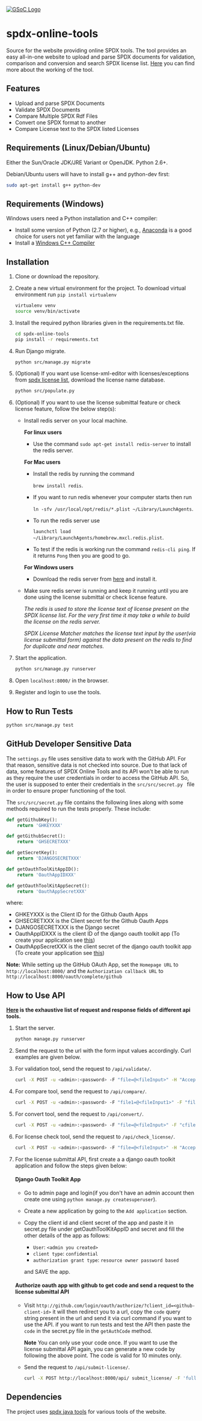 [![GSoC Logo](./title_img/spdx-online-tool.jpg)](https://summerofcode.withgoogle.com/projects/#5747767629578240)

# spdx-online-tools

Source for the website providing online SPDX tools.
The tool provides an easy all-in-one website to upload and parse SPDX documents for validation, comparison and conversion and search SPDX license list.
[Here](https://github.com/spdx/spdx-online-tools/wiki/Online-SPDX-Tool,-Google-Summer-of-Code-2017) you can find more about the working of the tool.

## Features

* Upload and parse SPDX Documents
* Validate SPDX Documents
* Compare Multiple SPDX Rdf Files
* Convert one SPDX format to another
* Compare License text to the SPDX listed Licenses

## Requirements (Linux/Debian/Ubuntu)  

Either the Sun/Oracle JDK/JRE Variant or OpenJDK. Python 2.6+.

Debian/Ubuntu users will have to install g++ and python-dev first:  

```bash
sudo apt-get install g++ python-dev
```

## Requirements (Windows)  

Windows users need a Python installation and C++ compiler:

* Install some version of Python (2.7 or higher), e.g., [Anaconda](https://www.anaconda.com/distribution/) is a good choice for users not yet familiar with the language
* Install a [Windows C++ Compiler](https://visualstudio.microsoft.com/visual-cpp-build-tools/)

## Installation

1. Clone or download the repository.
2. Create a new virtual environment for the project. To download virtual environment run `pip install virtualenv`
    ```bash
    virtualenv venv
    source venv/bin/activate
    ```
3. Install the required python libraries given in the requirements.txt file.
    ```bash
    cd spdx-online-tools
    pip install -r requirements.txt
    ```
4. Run Django migrate.

    ```bash
    python src/manage.py migrate
    ```
5. (Optional) If you want use license-xml-editor with licenses/exceptions from [spdx license list](https://github.com/spdx/license-list-data/), download the license name database.
    ```bash
    python src/populate.py
    ```
6. (Optional) If you want to use the license submittal feature or check license feature, follow the below step(s):
    * Install redis server on your local machine.

        **For linux users**
        
        * Use the command `sudo apt-get install redis-server` to install the redis server.

        **For Mac users**

        * Install the redis by running the command

            `brew install redis`.
        * If you want to run redis whenever your computer starts then run

            `ln -sfv /usr/local/opt/redis/*.plist ~/Library/LaunchAgents`.

        * To run the redis server use

            `launchctl load ~/Library/LaunchAgents/homebrew.mxcl.redis.plist`.
        * To test if the redis is working run the command `redis-cli ping`. If it returns `Pong` then you are good to go.

        **For Windows users**

        * Download the redis server from [here](https://github.com/microsoftarchive/redis/releases) and install it.
    * Make sure redis server is running and keep it running until you are done using the license submittal or check license feature.

        *The redis is used to store the license text of license present on the SPDX license list. For the very first time it may take a while to build the license on the redis server.*

        *SPDX License Matcher matches the license text input by the user(via license submittal form) against the data present on the redis to find for duplicate and near matches.*

7. Start the application.
    ```bash
    python src/manage.py runserver
    ```
8. Open `localhost:8000/` in the browser.

9. Register and login to use the tools.

## How to Run Tests

```bash
python src/manage.py test
```

## GitHub Developer Sensitive Data

The `settings.py` file uses sensitive data to work with the GitHub API. For that reason, sensitive data is not checked into source. Due to that lack of data, some features of SPDX Online Tools and its API won't be able to run as they require the user credentials in order to access the GitHub API. So, the user is supposed to enter their credentials in the `src/src/secret.py ` file in order to ensure proper functioning of the tool.

The `src/src/secret.py` file contains the following lines along with some methods required to run the tests properly. These include:

```python
def getGithubKey():
    return 'GHKEYXXX'

def getGithubSecret():
    return 'GHSECRETXXX'

def getSecretKey():
    return 'DJANGOSECRETXXX'

def getOauthToolKitAppID():
    return 'OauthAppIDXXX'

def getOauthToolKitAppSecret():
    return 'OauthAppSecretXXX'
```

where:

* GHKEYXXX is the Client ID for the Github Oauth Apps
* GHSECRETXXX is the Client secret for the Github Oauth Apps
* DJANGOSECRETXXX is the Django secret
* OauthAppIDXXX is the client ID of the django oauth toolkit app (To create your application see [this](#django-oauth-toolkit-app))
* OauthAppSecretXXX is the client secret of the django oauth toolkit app (To create your application see [this](#django-oauth-toolkit-app))

**Note:** While setting up the GitHub OAuth App, set the `Homepage URL` to `http://localhost:8000/` and the `Authorization callback URL` to `http://localhost:8000/oauth/complete/github`

## How to Use API

**[Here](https://github.com/spdx/spdx-online-tools/wiki/REST-API-Fields-Request-and-Response) is the exhaustive list of request and response fields of different api tools.**

1. Start the server.
    ```bash
    python manage.py runserver
    ```
2. Send the request to the url with the form input values accordingly. Curl examples are given below.

3. For validation tool, send the request to `/api/validate/`.
    ```bash
    curl -X POST -u <admin>:<password> -F "file=@<fileInput>" -H "Accept: application/json" http://localhost:8000/api/validate/ | json_pp
    ```
4. For compare tool, send the request to `/api/compare/`.
    ```bash
    curl -X POST -u <admin>:<password> -F "file1=@<fileInput1>" -F "file2=<fileInput2>" -F "rfilename=<resultFileName>" -H "Accept: application/json" http://localhost:8000/api/compare/ | json_pp
    ```
5. For convert tool, send the request to `/api/convert/`.
    ```bash
    curl -X POST -u <admin>:<password> -F "file=@<fileInput>" -F "cfilename=<resultFileNameWithExtension>" -F "from_format=<convertFrom>" -F "to_format=<convertTo>" -H "Accept: application/json" http://localhost:8000/api/convert/ | json_pp
    ```
6. For license check tool, send the request to `/api/check_license/`.
    ```bash
    curl -X POST -u <admin>:<password> -F "file=@<fileInput>" -H "Accept: application/json" http://localhost:8000/api/check_license/ | json_pp
    ```
7. For the license submittal API, first create a a django oauth toolkit application and follow the steps given below:
    #### Django Oauth Toolkit App
    * Go to admin page and login(if you don't have an admin account then create one using `python manage.py createsuperuser`).
    * Create a new application by going to the `Add application` section.
    * Copy the client id and client secret of the app and paste it in secret.py file under   getOauthToolKitAppID and secret and fill the other details of the app as follows:
        * `User`: `<admin you created>`
        * `client type`: `confidential`
        * `authorization grant type`: `resource owner password based`
    
        and SAVE the app.
    #### Authorize oauth app with github to get code and send a request to the license submittal API
    * Visit `http://github.com/login/oauth/authorize/?client_id=<github-client-id>` it will then redirect you to a url, copy the `code` query string present in the url and send it via curl command if you want to use the API. if you want to run tests and test the API then paste the `code` in the secret.py file in the `getAuthCode` method.

        **Note** You can only use your code once. If you want to use the license submittal API again, you can generate a new code by following the above point. The code is valid for 10 minutes only.

    * Send the request to `/api/submit-license/`.
        ```bash
        curl -X POST http://localhost:8000/api/ submit_license/ -F 'fullname=<your-fullname>' -F 'shortIdentifier=<your-identifier>' -F 'licenseAuthorName=<license-author>' -F 'userEmail=<your-email>' -F 'text=<text>' -F 'osiApproved=<osi>' -F 'sourceUrl=<url>' -F 'code=<your-code-here>'
        ```

## Dependencies

The project uses [spdx java tools](https://github.com/spdx/tools/) for various tools of the website.
